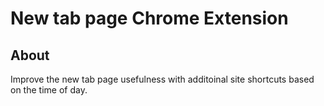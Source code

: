 # New tab page Chrome Extension

## About

Improve the new tab page usefulness with additoinal site shortcuts based on the time of day.